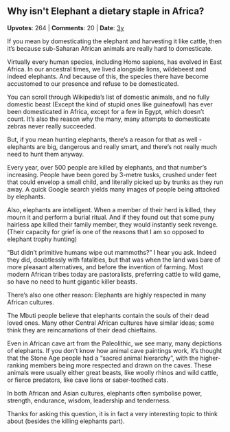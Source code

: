 ## Why isn't Elephant a dietary staple in Africa?
    
**Upvotes**: 264 | **Comments**: 20 | **Date**: [3y](https://www.quora.com/Why-isn-t-Elephant-a-dietary-staple-in-Africa/answer/Gary-Meaney)

If you mean by domesticating the elephant and harvesting it like cattle, then it’s because sub-Saharan African animals are really hard to domesticate.

Virtually every human species, including Homo sapiens, has evolved in East Africa. In our ancestral times, we lived alongside lions, wildebeest and indeed elephants. And because of this, the species there have become accustomed to our presence and refuse to be domesticated.

You can scroll through Wikipedia’s list of domestic animals, and no fully domestic beast (Except the kind of stupid ones like guineafowl) has ever been domesticated in Africa, except for a few in Egypt, which doesn’t count. It’s also the reason why the many, many attempts to domesticate zebras never really succeeded.

But, if you mean hunting elephants, there’s a reason for that as well - elephants are big, dangerous and really smart, and there’s not really much need to hunt them anyway.

Every year, over 500 people are killed by elephants, and that number’s increasing. People have been gored by 3-metre tusks, crushed under feet that could envelop a small child, and literally picked up by trunks as they run away. A quick Google search yields many images of people being attacked by elephants.

Also, elephants are intelligent. When a member of their herd is killed, they mourn it and perform a burial ritual. And if they found out that some puny hairless ape killed their family member, they would instantly seek revenge.(Their capacity for grief is one of the reasons that I am so opposed to elephant trophy hunting)

“But didn’t primitive humans wipe out mammoths?” I hear you ask. Indeed they did, doubtlessly with fatalities, but that was when the land was bare of more pleasant alternatives, and before the invention of farming. Most modern African tribes today are pastoralists, preferring cattle to wild game, so have no need to hunt gigantic killer beasts.

There’s also one other reason: Elephants are highly respected in many African cultures.

The Mbuti people believe that elephants contain the souls of their dead loved ones. Many other Central African cultures have similar ideas; some think they are reincarnations of their dead chieftains.

Even in African cave art from the Paleolithic, we see many, many depictions of elephants. If you don’t know how animal cave paintings work, it’s thought that the Stone Age people had a “sacred animal hierarchy”, with the higher-ranking members being more respected and drawn on the caves. These animals were usually either great beasts, like woolly rhinos and wild cattle, or fierce predators, like cave lions or saber-toothed cats.

In both African and Asian cultures, elephants often symbolise power, strength, endurance, wisdom, leadership and tenderness.

Thanks for asking this question, it is in fact a very interesting topic to think about (besides the killing elephants part).

